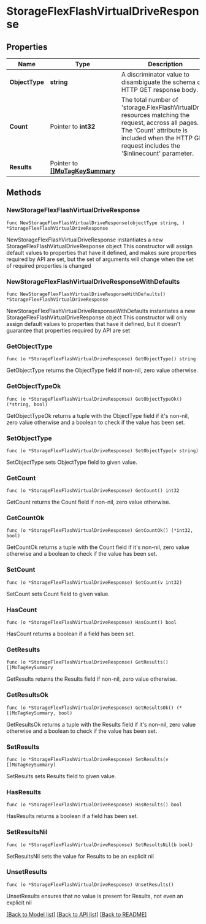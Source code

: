 # StorageFlexFlashVirtualDriveResponse

## Properties

Name | Type | Description | Notes
------------ | ------------- | ------------- | -------------
**ObjectType** | **string** | A discriminator value to disambiguate the schema of a HTTP GET response body. | 
**Count** | Pointer to **int32** | The total number of &#39;storage.FlexFlashVirtualDrive&#39; resources matching the request, accross all pages. The &#39;Count&#39; attribute is included when the HTTP GET request includes the &#39;$inlinecount&#39; parameter. | [optional] 
**Results** | Pointer to [**[]MoTagKeySummary**](MoTagKeySummary.md) |  | [optional] 

## Methods

### NewStorageFlexFlashVirtualDriveResponse

`func NewStorageFlexFlashVirtualDriveResponse(objectType string, ) *StorageFlexFlashVirtualDriveResponse`

NewStorageFlexFlashVirtualDriveResponse instantiates a new StorageFlexFlashVirtualDriveResponse object
This constructor will assign default values to properties that have it defined,
and makes sure properties required by API are set, but the set of arguments
will change when the set of required properties is changed

### NewStorageFlexFlashVirtualDriveResponseWithDefaults

`func NewStorageFlexFlashVirtualDriveResponseWithDefaults() *StorageFlexFlashVirtualDriveResponse`

NewStorageFlexFlashVirtualDriveResponseWithDefaults instantiates a new StorageFlexFlashVirtualDriveResponse object
This constructor will only assign default values to properties that have it defined,
but it doesn't guarantee that properties required by API are set

### GetObjectType

`func (o *StorageFlexFlashVirtualDriveResponse) GetObjectType() string`

GetObjectType returns the ObjectType field if non-nil, zero value otherwise.

### GetObjectTypeOk

`func (o *StorageFlexFlashVirtualDriveResponse) GetObjectTypeOk() (*string, bool)`

GetObjectTypeOk returns a tuple with the ObjectType field if it's non-nil, zero value otherwise
and a boolean to check if the value has been set.

### SetObjectType

`func (o *StorageFlexFlashVirtualDriveResponse) SetObjectType(v string)`

SetObjectType sets ObjectType field to given value.


### GetCount

`func (o *StorageFlexFlashVirtualDriveResponse) GetCount() int32`

GetCount returns the Count field if non-nil, zero value otherwise.

### GetCountOk

`func (o *StorageFlexFlashVirtualDriveResponse) GetCountOk() (*int32, bool)`

GetCountOk returns a tuple with the Count field if it's non-nil, zero value otherwise
and a boolean to check if the value has been set.

### SetCount

`func (o *StorageFlexFlashVirtualDriveResponse) SetCount(v int32)`

SetCount sets Count field to given value.

### HasCount

`func (o *StorageFlexFlashVirtualDriveResponse) HasCount() bool`

HasCount returns a boolean if a field has been set.

### GetResults

`func (o *StorageFlexFlashVirtualDriveResponse) GetResults() []MoTagKeySummary`

GetResults returns the Results field if non-nil, zero value otherwise.

### GetResultsOk

`func (o *StorageFlexFlashVirtualDriveResponse) GetResultsOk() (*[]MoTagKeySummary, bool)`

GetResultsOk returns a tuple with the Results field if it's non-nil, zero value otherwise
and a boolean to check if the value has been set.

### SetResults

`func (o *StorageFlexFlashVirtualDriveResponse) SetResults(v []MoTagKeySummary)`

SetResults sets Results field to given value.

### HasResults

`func (o *StorageFlexFlashVirtualDriveResponse) HasResults() bool`

HasResults returns a boolean if a field has been set.

### SetResultsNil

`func (o *StorageFlexFlashVirtualDriveResponse) SetResultsNil(b bool)`

 SetResultsNil sets the value for Results to be an explicit nil

### UnsetResults
`func (o *StorageFlexFlashVirtualDriveResponse) UnsetResults()`

UnsetResults ensures that no value is present for Results, not even an explicit nil

[[Back to Model list]](../README.md#documentation-for-models) [[Back to API list]](../README.md#documentation-for-api-endpoints) [[Back to README]](../README.md)


